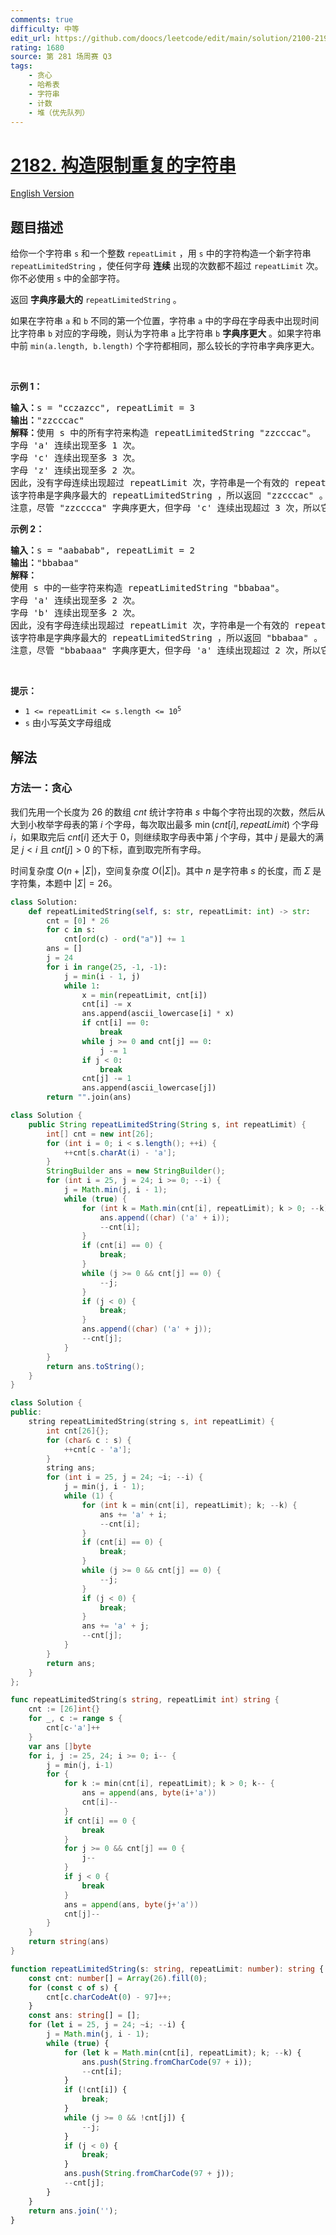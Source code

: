 ```yaml
---
comments: true
difficulty: 中等
edit_url: https://github.com/doocs/leetcode/edit/main/solution/2100-2199/2182.Construct%20String%20With%20Repeat%20Limit/README.md
rating: 1680
source: 第 281 场周赛 Q3
tags:
    - 贪心
    - 哈希表
    - 字符串
    - 计数
    - 堆（优先队列）
---
```


# [2182. 构造限制重复的字符串](https://leetcode.cn/problems/construct-string-with-repeat-limit)

[English Version](/solution/2100-2199/2182.Construct%20String%20With%20Repeat%20Limit/README_EN.md)

## 题目描述

<!-- 这里写题目描述 -->

<p>给你一个字符串 <code>s</code> 和一个整数 <code>repeatLimit</code> ，用 <code>s</code> 中的字符构造一个新字符串 <code>repeatLimitedString</code> ，使任何字母 <strong>连续</strong> 出现的次数都不超过 <code>repeatLimit</code> 次。你不必使用 <code>s</code> 中的全部字符。</p>

<p>返回 <strong>字典序最大的</strong><em> </em><code>repeatLimitedString</code> 。</p>

<p>如果在字符串 <code>a</code> 和 <code>b</code> 不同的第一个位置，字符串 <code>a</code> 中的字母在字母表中出现时间比字符串 <code>b</code> 对应的字母晚，则认为字符串 <code>a</code> 比字符串 <code>b</code> <strong>字典序更大</strong> 。如果字符串中前 <code>min(a.length, b.length)</code> 个字符都相同，那么较长的字符串字典序更大。</p>

<p>&nbsp;</p>

<p><strong>示例 1：</strong></p>

<pre><strong>输入：</strong>s = "cczazcc", repeatLimit = 3
<strong>输出：</strong>"zzcccac"
<strong>解释：</strong>使用 s 中的所有字符来构造 repeatLimitedString "zzcccac"。
字母 'a' 连续出现至多 1 次。
字母 'c' 连续出现至多 3 次。
字母 'z' 连续出现至多 2 次。
因此，没有字母连续出现超过 repeatLimit 次，字符串是一个有效的 repeatLimitedString 。
该字符串是字典序最大的 repeatLimitedString ，所以返回 "zzcccac" 。
注意，尽管 "zzcccca" 字典序更大，但字母 'c' 连续出现超过 3 次，所以它不是一个有效的 repeatLimitedString 。
</pre>

<p><strong>示例 2：</strong></p>

<pre><strong>输入：</strong>s = "aababab", repeatLimit = 2
<strong>输出：</strong>"bbabaa"
<strong>解释：</strong>
使用 s 中的一些字符来构造 repeatLimitedString "bbabaa"。 
字母 'a' 连续出现至多 2 次。 
字母 'b' 连续出现至多 2 次。 
因此，没有字母连续出现超过 repeatLimit 次，字符串是一个有效的 repeatLimitedString 。 
该字符串是字典序最大的 repeatLimitedString ，所以返回 "bbabaa" 。 
注意，尽管 "bbabaaa" 字典序更大，但字母 'a' 连续出现超过 2 次，所以它不是一个有效的 repeatLimitedString 。
</pre>

<p>&nbsp;</p>

<p><strong>提示：</strong></p>

<ul>
	<li><code>1 &lt;= repeatLimit &lt;= s.length &lt;= 10<sup>5</sup></code></li>
	<li><code>s</code> 由小写英文字母组成</li>
</ul>

## 解法

### 方法一：贪心

我们先用一个长度为 $26$ 的数组 $cnt$ 统计字符串 $s$ 中每个字符出现的次数，然后从大到小枚举字母表的第 $i$ 个字母，每次取出最多 $\min(cnt[i], repeatLimit)$ 个字母 $i$，如果取完后 $cnt[i]$ 还大于 $0$，则继续取字母表中第 $j$ 个字母，其中 $j$ 是最大的满足 $j < i$ 且 $cnt[j] > 0$ 的下标，直到取完所有字母。

时间复杂度 $O(n + |\Sigma|)$，空间复杂度 $O(|\Sigma|)$。其中 $n$ 是字符串 $s$ 的长度，而 $\Sigma$ 是字符集，本题中 $|\Sigma| = 26$。

<!-- tabs:start -->

```python
class Solution:
    def repeatLimitedString(self, s: str, repeatLimit: int) -> str:
        cnt = [0] * 26
        for c in s:
            cnt[ord(c) - ord("a")] += 1
        ans = []
        j = 24
        for i in range(25, -1, -1):
            j = min(i - 1, j)
            while 1:
                x = min(repeatLimit, cnt[i])
                cnt[i] -= x
                ans.append(ascii_lowercase[i] * x)
                if cnt[i] == 0:
                    break
                while j >= 0 and cnt[j] == 0:
                    j -= 1
                if j < 0:
                    break
                cnt[j] -= 1
                ans.append(ascii_lowercase[j])
        return "".join(ans)
```

```java
class Solution {
    public String repeatLimitedString(String s, int repeatLimit) {
        int[] cnt = new int[26];
        for (int i = 0; i < s.length(); ++i) {
            ++cnt[s.charAt(i) - 'a'];
        }
        StringBuilder ans = new StringBuilder();
        for (int i = 25, j = 24; i >= 0; --i) {
            j = Math.min(j, i - 1);
            while (true) {
                for (int k = Math.min(cnt[i], repeatLimit); k > 0; --k) {
                    ans.append((char) ('a' + i));
                    --cnt[i];
                }
                if (cnt[i] == 0) {
                    break;
                }
                while (j >= 0 && cnt[j] == 0) {
                    --j;
                }
                if (j < 0) {
                    break;
                }
                ans.append((char) ('a' + j));
                --cnt[j];
            }
        }
        return ans.toString();
    }
}
```

```cpp
class Solution {
public:
    string repeatLimitedString(string s, int repeatLimit) {
        int cnt[26]{};
        for (char& c : s) {
            ++cnt[c - 'a'];
        }
        string ans;
        for (int i = 25, j = 24; ~i; --i) {
            j = min(j, i - 1);
            while (1) {
                for (int k = min(cnt[i], repeatLimit); k; --k) {
                    ans += 'a' + i;
                    --cnt[i];
                }
                if (cnt[i] == 0) {
                    break;
                }
                while (j >= 0 && cnt[j] == 0) {
                    --j;
                }
                if (j < 0) {
                    break;
                }
                ans += 'a' + j;
                --cnt[j];
            }
        }
        return ans;
    }
};
```

```go
func repeatLimitedString(s string, repeatLimit int) string {
	cnt := [26]int{}
	for _, c := range s {
		cnt[c-'a']++
	}
	var ans []byte
	for i, j := 25, 24; i >= 0; i-- {
		j = min(j, i-1)
		for {
			for k := min(cnt[i], repeatLimit); k > 0; k-- {
				ans = append(ans, byte(i+'a'))
				cnt[i]--
			}
			if cnt[i] == 0 {
				break
			}
			for j >= 0 && cnt[j] == 0 {
				j--
			}
			if j < 0 {
				break
			}
			ans = append(ans, byte(j+'a'))
			cnt[j]--
		}
	}
	return string(ans)
}
```

```ts
function repeatLimitedString(s: string, repeatLimit: number): string {
    const cnt: number[] = Array(26).fill(0);
    for (const c of s) {
        cnt[c.charCodeAt(0) - 97]++;
    }
    const ans: string[] = [];
    for (let i = 25, j = 24; ~i; --i) {
        j = Math.min(j, i - 1);
        while (true) {
            for (let k = Math.min(cnt[i], repeatLimit); k; --k) {
                ans.push(String.fromCharCode(97 + i));
                --cnt[i];
            }
            if (!cnt[i]) {
                break;
            }
            while (j >= 0 && !cnt[j]) {
                --j;
            }
            if (j < 0) {
                break;
            }
            ans.push(String.fromCharCode(97 + j));
            --cnt[j];
        }
    }
    return ans.join('');
}
```

<!-- tabs:end -->

<!-- end -->
